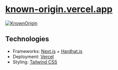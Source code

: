 # [known-origin.vercel.app](https://known-origin.vercel.app/)
[![KnownOrigin](https://www.darwinbalino.com/_next/image?url=%2F_next%2Fstatic%2Fimage%2Fpublic%2Fnft.d3edd4f3ba76b6d48e28e0238090cec3.png&w=828&q=75)](https://known-origin.vercel.app/)
## Technologies
- Frameworks: [Next.js](https://nextjs.org/) + [Hardhat.js](https://hardhat.org/)
- Deployment: [Vercel](https://vercel.com/)
- Styling: [Tailwind CSS](https://tailwindcss.com/)
